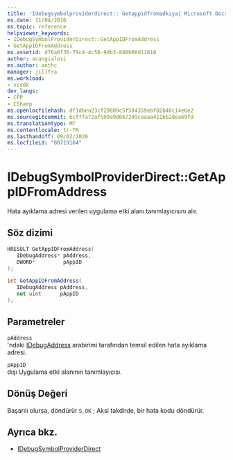 ```yaml
---
title: 'Idebugsymbolproviderdirect:: Getappıdfromadkıya| Microsoft Docs'
ms.date: 11/04/2016
ms.topic: reference
helpviewer_keywords:
- IDebugSymbolProviderDirect::GetAppIDFromAddress
- GetAppIDFromAddress
ms.assetid: d76a0f36-79c4-4c58-9db3-880b00d11610
author: acangialosi
ms.author: anthc
manager: jillfra
ms.workload:
- vssdk
dev_langs:
- CPP
- CSharp
ms.openlocfilehash: df1dbea23cf29809c5f504359ebf02b40c14e6e2
ms.sourcegitcommit: 6cfffa72af599a9d667249caaaa411bb28ea69fd
ms.translationtype: MT
ms.contentlocale: tr-TR
ms.lasthandoff: 09/02/2020
ms.locfileid: "80719164"
---
```

# <a name="idebugsymbolproviderdirectgetappidfromaddress"></a>IDebugSymbolProviderDirect::GetAppIDFromAddress
Hata ayıklama adresi verilen uygulama etki alanı tanımlayıcısını alır.

## <a name="syntax"></a>Söz dizimi

```cpp
HRESULT GetAppIDFromAddress(
   IDebugAddress* pAddress,
   DWORD*         pAppID
);
```

```csharp
int GetAppIDFromAddress(
   IDebugAddress pAddress,
   out uint      pAppID
);
```

## <a name="parameters"></a>Parametreler
`pAddress`\
'ndaki [IDebugAddress](../../../extensibility/debugger/reference/idebugaddress.md) arabirimi tarafından temsil edilen hata ayıklama adresi.

`pAppID`\
dışı Uygulama etki alanının tanımlayıcısı.

## <a name="return-value"></a>Dönüş Değeri
 Başarılı olursa, döndürür `S_OK` ; Aksi takdirde, bir hata kodu döndürür.

## <a name="see-also"></a>Ayrıca bkz.
- [IDebugSymbolProviderDirect](../../../extensibility/debugger/reference/idebugsymbolproviderdirect.md)
